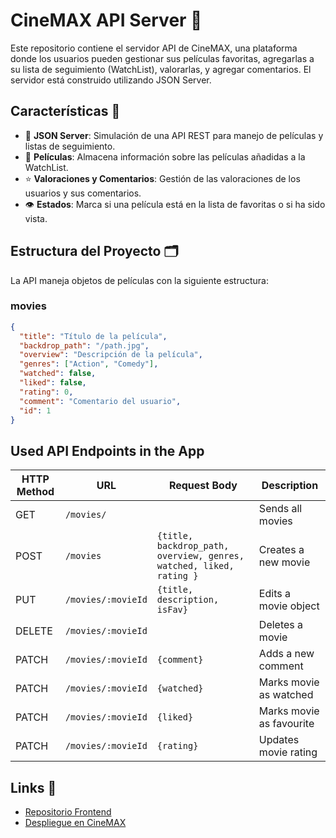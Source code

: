 # CineMAX API Server 📡

Este repositorio contiene el servidor API de CineMAX, una plataforma donde los usuarios pueden gestionar sus películas favoritas, agregarlas a su lista de seguimiento (WatchList), 
valorarlas, y agregar comentarios. El servidor está construido utilizando JSON Server.

## Características 🚀

- 📃 **JSON Server**: Simulación de una API REST para manejo de películas y listas de seguimiento.
- 🎥 **Películas**: Almacena información sobre las películas añadidas a la WatchList.
- ⭐ **Valoraciones y Comentarios**: Gestión de las valoraciones de los usuarios y sus comentarios.
- 👁️ **Estados**: Marca si una película está en la lista de favoritas o si ha sido vista.

## Estructura del Proyecto 🗂️

La API maneja objetos de películas con la siguiente estructura:
### movies
```json
{
  "title": "Título de la película",
  "backdrop_path": "/path.jpg",
  "overview": "Descripción de la película",
  "genres": ["Action", "Comedy"],
  "watched": false,
  "liked": false,
  "rating": 0,
  "comment": "Comentario del usuario",
  "id": 1
}
```

## Used API Endpoints in the App

| HTTP Method | URL                         | Request Body                                                   | Description                                                |
| ----------- | --------------------------- | -------------------------------------------------------------- | ---------------------------------------------------------- |
| GET         | `/movies/`                  |                                                                | Sends all movies                                            |
| POST        | `/movies`                   | `{title, backdrop_path, overview, genres, watched, liked, rating }` | Creates a new movie                                        |
| PUT         | `/movies/:movieId`          | `{title, description, isFav}`                                  | Edits a movie object                                        |
| DELETE      | `/movies/:movieId`          |                                                                | Deletes a movie                                             |
| PATCH       | `/movies/:movieId`          | `{comment}`                                                    | Adds a new comment                                          |
| PATCH       | `/movies/:movieId`          | `{watched}`                                                    | Marks movie as watched                                      |
| PATCH       | `/movies/:movieId`          | `{liked}`                                                      | Marks movie as favourite                                    |
| PATCH       | `/movies/:movieId`          | `{rating}`                                                     | Updates movie rating                                        |

 
## Links 🔗

- [Repositorio Frontend](https://github.com/loret0g/cineMAX)
- [Despliegue en CineMAX](https://cinemax-ironhack.netlify.app)

